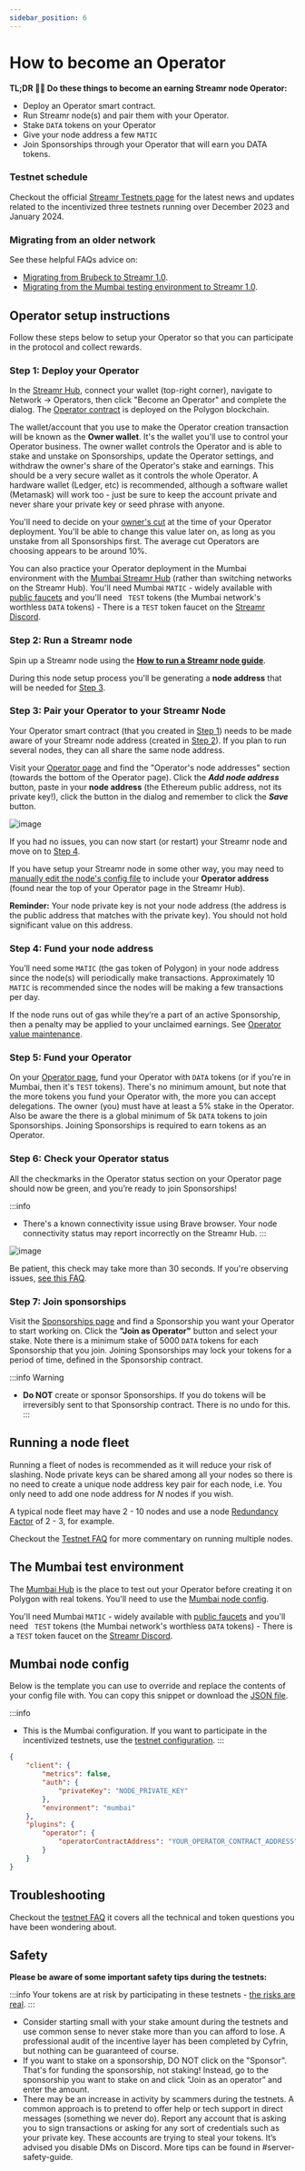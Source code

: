 ```yaml
---
sidebar_position: 6
---
```


# How to become an Operator
**TL;DR 👨‍💻 Do these things to become an earning Streamr node Operator:**
- Deploy an Operator smart contract. 
- Run Streamr node(s) and pair them with your Operator.
- Stake `DATA` tokens on your Operator 
- Give your node address a few `MATIC`
- Join Sponsorships through your Operator that will earn you DATA tokens.

### Testnet schedule
Checkout the official [Streamr Testnets page](../streamr-testnets/testnets.md) for the latest news and updates related to the incentivized three testnets running over December 2023 and January 2024.

### Migrating from an older network
See these helpful FAQs advice on:
- [Migrating from Brubeck to Streamr 1.0](../streamr-testnets/testnet-faq.md#migrating-from-brubeck-to-streamr-10).
- [Migrating from the Mumbai testing environment to Streamr 1.0](../streamr-testnets/testnet-faq.md#migrating-from-the-mumbai-testing-environment-to-stream-10).

## Operator setup instructions
Follow these steps below to setup your Operator so that you can participate in the protocol and collect rewards. 

### Step 1: Deploy your Operator
In the [Streamr Hub](https://streamr.network/hub/network/operators), connect your wallet (top-right corner), navigate to Network -> Operators, then click "Become an Operator" and complete the dialog. The [Operator contract](../streamr-network/network-roles/operators.md#the-operator-contract) is deployed on the Polygon blockchain.

The wallet/account that you use to make the Operator creation transaction will be known as the **Owner wallet**. It's the wallet you'll use to control your Operator business. The owner wallet controls the Operator and is able to stake and unstake on Sponsorships, update the Operator settings, and withdraw the owner's share of the Operator's stake and earnings. This should be a very secure wallet as it controls the whole Operator. A hardware wallet (Ledger, etc) is recommended, although a software wallet (Metamask) will work too - just be sure to keep the account private and never share your private key or seed phrase with anyone.

You'll need to decide on your [owner's cut](../streamr-network/network-roles/operators.md#owners-cut) at the time of your Operator deployment. You'll be able to change this value later on, as long as you unstake from all Sponsorships first. The average cut Operators are choosing appears to be around 10%.

You can also practice your Operator deployment in the Mumbai environment with the [Mumbai Streamr Hub](https://mumbai.streamr.network/hub) (rather than switching networks on the Streamr Hub). You'll need Mumbai `MATIC` - widely available with [public faucets](https://mumbaifaucet.com) and you'll need ` TEST` tokens (the Mumbai network's worthless `DATA` tokens) - There is a `TEST` token faucet on the [Streamr Discord](https://discord.gg/gZAm8P7hK8).

### Step 2: Run a Streamr node
Spin up a Streamr node using the **[How to run a Streamr node guide](./how-to-run-streamr-node.md)**. 

During this node setup process you'll be generating a **node address** that will be needed for [Step 3](#step-3-pair-your-operator-to-your-streamr-node). 

### Step 3: Pair your Operator to your Streamr Node
Your Operator smart contract (that you created in [Step 1](#step-1-deploy-your-operator)) needs to be made aware of your Streamr node address (created in [Step 2](#step-2-run-a-streamr-node)). If you plan to run several nodes, they can all share the same node address.

Visit your [Operator page](https://streamr.network/hub/network/operators) and find the "Operator's node addresses" section (towards the bottom of the Operator page). Click the ***Add node address*** button, paste in your **node address** (the Ethereum public address, not its private key!), click the button in the dialog and remember to click the ***Save*** button.

![image](@site/static/img/node-addresses.png)

If you had no issues, you can now start (or restart) your Streamr node and move on to [Step 4](#step-4-fund-your-node-address). 

If you have setup your Streamr node in some other way, you may need to [manually edit the node's config file](./how-to-run-streamr-node.md#manually-updating-the-node-config-file) to include your **Operator address** (found near the top of your Operator page in the Streamr Hub).

**Reminder:** Your node private key is not your node address (the address is the public address that matches with the private key). You should not hold significant value on this address.

### Step 4: Fund your node address
You’ll need some `MATIC` (the gas token of Polygon) in your node address since the node(s) will periodically make transactions. Approximately 10 `MATIC` is recommended since the nodes will be making a few transactions per day.

If the node runs out of gas while they’re a part of an active Sponsorship, then a penalty may be applied to your unclaimed earnings. See [Operator value maintenance](../streamr-network/network-roles/operators.md#operator-maintenance).

### Step 5: Fund your Operator
On your [Operator page](https://streamr.network/hub/network/operators), fund your Operator with `DATA` tokens (or if you're in Mumbai, then it's `TEST` tokens). There's no minimum amount, but note that the more tokens you fund your Operator with, the more you can accept delegations. The owner (you) must have at least a 5% stake in the Operator. Also be aware the there is a global minimum of 5k `DATA` tokens to join Sponsorships. Joining Sponsorships is required to earn tokens as an Operator.

### Step 6: Check your Operator status
All the checkmarks in the Operator status section on your Operator page should now be green, and you’re ready to join Sponsorships!

:::info
- There's a known connectivity issue using Brave browser. Your node connectivity status may report incorrectly on the Streamr Hub.
:::

![image](@site/static/img/operator-status-green.png)

Be patient, this check may take more than 30 seconds. If you're observing issues, [see this FAQ](../streamr-testnets/testnet-faq.md#my-node-appears-to-not-be-running-andor-are-not-reachable-on-the-streamr-hub).

### Step 7: Join sponsorships
Visit the [Sponsorships page](https://streamr.network/hub/network/sponsorships) and find a Sponsorship you want your Operator to start working on. Click the **"Join as Operator"** button and select your stake. Note there is a minimum stake of 5000 `DATA` tokens for each Sponsorship that you join. Joining Sponsorships may lock your tokens for a period of time, defined in the Sponsorship contract.

:::info Warning
- **Do NOT** create or sponsor Sponsorships. If you do tokens will be irreversibly sent to that Sponsorship contract. There is no undo for this.
:::

## Running a node fleet
Running a fleet of nodes is recommended as it will reduce your risk of slashing. Node private keys can be shared among all your nodes so there is no need to create a unique node address key pair for each node, i.e. You only need to add one node address for *N* nodes if you wish.

A typical node fleet may have 2 - 10 nodes and use a node [Redundancy Factor](../streamr-network/network-roles/operators#node-redundancy-factor) of 2 - 3, for example. 

Checkout the [Testnet FAQ](../streamr-testnets/testnet-faq#what-is-the-advantage-of-operators-running-multiple-nodes) for more commentary on running multiple nodes.

## The Mumbai test environment
The [Mumbai Hub](https://mumbai.streamr.network) is the place to test out your Operator before creating it on Polygon with real tokens. You'll need to use the [Mumbai node config](./how-to-run-streamr-node.md#mumbai-node-config).

You'll need Mumbai `MATIC` - widely available with [public faucets](https://mumbaifaucet.com) and you'll need ` TEST` tokens (the Mumbai network's worthless `DATA` tokens) - There is a `TEST` token faucet on the [Streamr Discord](https://discord.gg/gZAm8P7hK8).

## Mumbai node config
Below is the template you can use to override and replace the contents of your config file with. You can copy this snippet or download the [JSON file](../../static/assets/mumbai-default.json). 

:::info
- This is the Mumbai configuration. If you want to participate in the incentivized testnets, use the [testnet configuration](#testnet-node-config).
:::

```json
{
    "client": {
        "metrics": false,
        "auth": {
            "privateKey": "NODE_PRIVATE_KEY"
        },
        "environment": "mumbai"
    },
    "plugins": {
        "operator": {
            "operatorContractAddress": "YOUR_OPERATOR_CONTRACT_ADDRESS"
        }
    }
}
```

## Troubleshooting
Checkout the [testnet FAQ](../streamr-testnets/testnet-faq.md) it covers all the technical and token questions you have been wondering about. 

## Safety
**Please be aware of some important safety tips during the testnets:**

:::info
Your tokens are at risk by participating in these testnets - [the risks are real](../streamr-network/network-roles/operators.md#operator-risks).
:::

- Consider starting small with your stake amount during the testnets and use common sense to never stake more than you can afford to lose. A professional audit of the incentive layer has been completed by Cyfrin, but nothing can be guaranteed of course. 
- If you want to stake on a sponsorship, DO NOT click on the "Sponsor". That's for funding the sponsorship, not staking! Instead, go to the sponsorship you want to stake on and click "Join as an operator” and enter the amount. 
- There may be an increase in activity by scammers during the testnets. A common approach is to pretend to offer help or tech support in direct messages (something we never do). Report any account that is asking you to sign transactions or asking for any sort of credentials such as your private key. These accounts are trying to steal your tokens. It’s advised you disable DMs on Discord. More tips can be found in #server-safety-guide. 